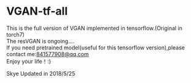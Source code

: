 # VGAN-tf-all
This is the full version of VGAN implemented in tensorflow.(Original in torch7)</br>
The resVGAN is ongoing....</br>
If you need pretrained model(useful for this tensorflow version),please contact me:841577908@qq.com</br>
Enjoy your life！:)

Skye
Updated in 2018/5/25

